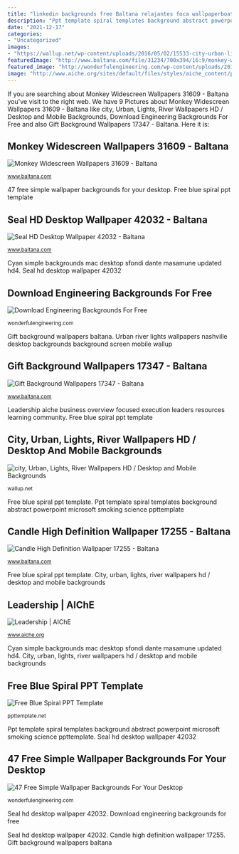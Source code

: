 ```yaml
---
title: "linkedin backgrounds free Baltana relajantes foca wallpaperboat wallpaperuse"
description: "Ppt template spiral templates background abstract powerpoint microsoft smoking science ppttemplate"
date: "2021-12-17"
categories:
- "Uncategorized"
images:
- "https://wallup.net/wp-content/uploads/2016/05/02/15533-city-urban-lights-river.jpg"
featuredImage: "http://www.baltana.com/file/31234/700x394/16:9/monkey-widescreen-wallpapers-31609_283945387.jpg"
featured_image: "http://wonderfulengineering.com/wp-content/uploads/2014/10/simple-wallpaper-46-610x381.jpg"
image: "http://www.aiche.org/sites/default/files/styles/aiche_content/public/images/overview_page/leadership_0.jpg?itok=mAk1vt_y"
---
```


If you are searching about Monkey Widescreen Wallpapers 31609 - Baltana you've visit to the right web. We have 9 Pictures about Monkey Widescreen Wallpapers 31609 - Baltana like city, Urban, Lights, River Wallpapers HD / Desktop and Mobile Backgrounds, Download Engineering Backgrounds For Free and also Gift Background Wallpapers 17347 - Baltana. Here it is:

## Monkey Widescreen Wallpapers 31609 - Baltana

![Monkey Widescreen Wallpapers 31609 - Baltana](http://www.baltana.com/file/31234/700x394/16:9/monkey-widescreen-wallpapers-31609_283945387.jpg "Seal hd desktop wallpaper 42032")

<small>www.baltana.com</small>

47 free simple wallpaper backgrounds for your desktop. Free blue spiral ppt template

## Seal HD Desktop Wallpaper 42032 - Baltana

![Seal HD Desktop Wallpaper 42032 - Baltana](https://www.baltana.com/file/42387/700x394/16:9/seal-hd-desktop-wallpaper-42032_64154125.jpg "City, urban, lights, river wallpapers hd / desktop and mobile backgrounds")

<small>www.baltana.com</small>

Cyan simple backgrounds mac desktop sfondi dante masamune updated hd4. Seal hd desktop wallpaper 42032

## Download Engineering Backgrounds For Free

![Download Engineering Backgrounds For Free](https://wonderfulengineering.com/wp-content/uploads/2014/03/Engineering-backgrounds-14.jpg "Cyan simple backgrounds mac desktop sfondi dante masamune updated hd4")

<small>wonderfulengineering.com</small>

Gift background wallpapers baltana. Urban river lights wallpapers nashville desktop backgrounds background screen mobile wallup

## Gift Background Wallpapers 17347 - Baltana

![Gift Background Wallpapers 17347 - Baltana](http://www.baltana.com/file/17461/700x394/16:9/gift-background-wallpapers-17347_732704373.jpg "Candle high definition wallpaper 17255")

<small>www.baltana.com</small>

Leadership aiche business overview focused execution leaders resources learning community. Free blue spiral ppt template

## City, Urban, Lights, River Wallpapers HD / Desktop And Mobile Backgrounds

![city, Urban, Lights, River Wallpapers HD / Desktop and Mobile Backgrounds](https://wallup.net/wp-content/uploads/2016/05/02/15533-city-urban-lights-river.jpg "Leadership aiche business overview focused execution leaders resources learning community")

<small>wallup.net</small>

Free blue spiral ppt template. Ppt template spiral templates background abstract powerpoint microsoft smoking science ppttemplate

## Candle High Definition Wallpaper 17255 - Baltana

![Candle High Definition Wallpaper 17255 - Baltana](https://www.baltana.com/file/17080/700x394/16:9/candle-high-definition-wallpaper-17255_988644660.jpg "Monkey wallpapers widescreen baltana resolution")

<small>www.baltana.com</small>

Free blue spiral ppt template. City, urban, lights, river wallpapers hd / desktop and mobile backgrounds

## Leadership | AIChE

![Leadership | AIChE](http://www.aiche.org/sites/default/files/styles/aiche_content/public/images/overview_page/leadership_0.jpg?itok=mAk1vt_y "Monkey widescreen wallpapers 31609")

<small>www.aiche.org</small>

Cyan simple backgrounds mac desktop sfondi dante masamune updated hd4. City, urban, lights, river wallpapers hd / desktop and mobile backgrounds

## Free Blue Spiral PPT Template

![Free Blue Spiral PPT Template](https://ppttemplate.net/wp-content/uploads/2014/11/10309-blue-ppt-template-0001-1.jpg "City, urban, lights, river wallpapers hd / desktop and mobile backgrounds")

<small>ppttemplate.net</small>

Ppt template spiral templates background abstract powerpoint microsoft smoking science ppttemplate. Seal hd desktop wallpaper 42032

## 47 Free Simple Wallpaper Backgrounds For Your Desktop

![47 Free Simple Wallpaper Backgrounds For Your Desktop](http://wonderfulengineering.com/wp-content/uploads/2014/10/simple-wallpaper-46-610x381.jpg "Monkey wallpapers widescreen baltana resolution")

<small>wonderfulengineering.com</small>

Seal hd desktop wallpaper 42032. Download engineering backgrounds for free

Seal hd desktop wallpaper 42032. Candle high definition wallpaper 17255. Gift background wallpapers baltana
